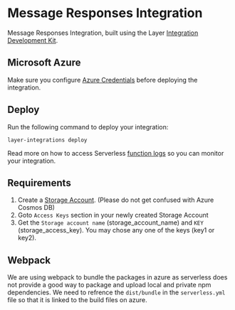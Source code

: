 # Message Responses Integration

Message Responses Integration, built using the Layer [Integration Development Kit](https://preview-docs.layer.com/reference/integrations/framework).

## Microsoft Azure

Make sure you configure [Azure Credentials](https://serverless.com/framework/docs/providers/azure/guide/credentials/) before deploying the integration.

## Deploy

Run the following command to deploy your integration:

    layer-integrations deploy

Read more on how to access Serverless [function logs](https://serverless.com/framework/docs/providers/azure/cli-reference/logs/) so you can monitor your integration.

## Requirements

1. Create a [Storage Account](https://docs.microsoft.com/en-us/azure/storage/common/storage-introduction). (Please do not get confused with Azure Cosmos DB)
2. Goto `Access Keys` section in your newly created Storage Account
3. Get the `Storage account name` (storage_account_name) and `KEY` (storage_access_key). You may chose any one of the keys (key1 or key2).

## Webpack

We are using webpack to bundle the packages in azure as serverless does not provide a good way to package and upload local and private npm dependencies. We need to refrence the `dist/bundle` in the `serverless.yml` file so that it is linked to the build files on azure.
